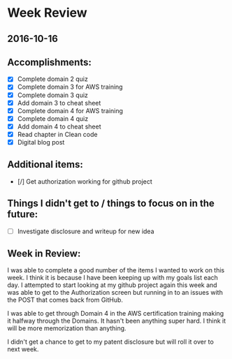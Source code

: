 # Week Review
## 2016-10-16

## Accomplishments:
- [x] Complete domain 2 quiz
- [x] Complete domain 3 for AWS training
- [x] Complete domain 3 quiz
- [x] Add domain 3 to cheat sheet
- [x] Complete domain 4 for AWS training
- [x] Complete domain 4 quiz
- [x] Add domain 4 to cheat sheet
- [x] Read chapter in Clean code
- [x] Digital blog post

## Additional items:
- [/] Get authorization working for github project


## Things I didn't get to / things to focus on in the future:
- [ ] Investigate disclosure and writeup for new idea

## Week in Review:
I was able to complete a good number of the items I wanted to work on this week. I think it is because I have been keeping up with my goals list each day. I attempted to start looking at my github project again this week and was able to get to the Authorization screen but running in to an issues with the POST that comes back from GitHub.

I was able to get through Domain 4 in the AWS certification training making it halfway through the Domains. It hasn't been anything super hard. I think it will be more memorization than anything.

I didn't get a chance to get to my patent disclosure but will roll it over to next week.
